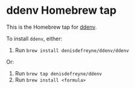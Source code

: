 # ddenv Homebrew tap

This is the Homebrew tap for [ddenv](https://github.com/denisdefreyne/ddenv).

To install `ddenv`, either:

1. Run `brew install denisdefreyne/ddenv/ddenv`

Or:

1. Run `brew tap denisdefreyne/ddenv`
2. Run `brew install <formula>`
